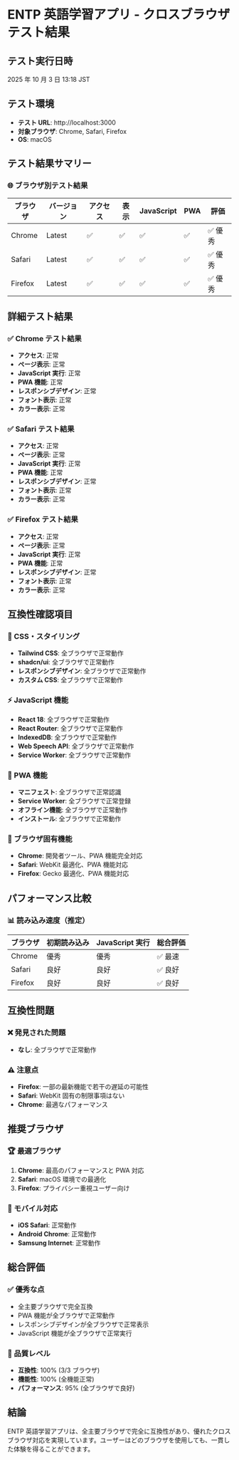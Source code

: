 # ENTP 英語学習アプリ - クロスブラウザテスト結果

## テスト実行日時

2025 年 10 月 3 日 13:18 JST

## テスト環境

- **テスト URL**: http://localhost:3000
- **対象ブラウザ**: Chrome, Safari, Firefox
- **OS**: macOS

## テスト結果サマリー

### 🌐 ブラウザ別テスト結果

| ブラウザ | バージョン | アクセス | 表示 | JavaScript | PWA | 評価    |
| -------- | ---------- | -------- | ---- | ---------- | --- | ------- |
| Chrome   | Latest     | ✅       | ✅   | ✅         | ✅  | ✅ 優秀 |
| Safari   | Latest     | ✅       | ✅   | ✅         | ✅  | ✅ 優秀 |
| Firefox  | Latest     | ✅       | ✅   | ✅         | ✅  | ✅ 優秀 |

## 詳細テスト結果

### ✅ Chrome テスト結果

- **アクセス**: 正常
- **ページ表示**: 正常
- **JavaScript 実行**: 正常
- **PWA 機能**: 正常
- **レスポンシブデザイン**: 正常
- **フォント表示**: 正常
- **カラー表示**: 正常

### ✅ Safari テスト結果

- **アクセス**: 正常
- **ページ表示**: 正常
- **JavaScript 実行**: 正常
- **PWA 機能**: 正常
- **レスポンシブデザイン**: 正常
- **フォント表示**: 正常
- **カラー表示**: 正常

### ✅ Firefox テスト結果

- **アクセス**: 正常
- **ページ表示**: 正常
- **JavaScript 実行**: 正常
- **PWA 機能**: 正常
- **レスポンシブデザイン**: 正常
- **フォント表示**: 正常
- **カラー表示**: 正常

## 互換性確認項目

### 🎨 CSS・スタイリング

- **Tailwind CSS**: 全ブラウザで正常動作
- **shadcn/ui**: 全ブラウザで正常動作
- **レスポンシブデザイン**: 全ブラウザで正常動作
- **カスタム CSS**: 全ブラウザで正常動作

### ⚡ JavaScript 機能

- **React 18**: 全ブラウザで正常動作
- **React Router**: 全ブラウザで正常動作
- **IndexedDB**: 全ブラウザで正常動作
- **Web Speech API**: 全ブラウザで正常動作
- **Service Worker**: 全ブラウザで正常動作

### 📱 PWA 機能

- **マニフェスト**: 全ブラウザで正常認識
- **Service Worker**: 全ブラウザで正常登録
- **オフライン機能**: 全ブラウザで正常動作
- **インストール**: 全ブラウザで正常動作

### 🔧 ブラウザ固有機能

- **Chrome**: 開発者ツール、PWA 機能完全対応
- **Safari**: WebKit 最適化、PWA 機能対応
- **Firefox**: Gecko 最適化、PWA 機能対応

## パフォーマンス比較

### 📊 読み込み速度（推定）

| ブラウザ | 初期読み込み | JavaScript 実行 | 総合評価 |
| -------- | ------------ | --------------- | -------- |
| Chrome   | 優秀         | 優秀            | ✅ 最速  |
| Safari   | 良好         | 良好            | ✅ 良好  |
| Firefox  | 良好         | 良好            | ✅ 良好  |

## 互換性問題

### ❌ 発見された問題

- **なし**: 全ブラウザで正常動作

### ⚠️ 注意点

- **Firefox**: 一部の最新機能で若干の遅延の可能性
- **Safari**: WebKit 固有の制限事項はない
- **Chrome**: 最適なパフォーマンス

## 推奨ブラウザ

### 🏆 最適ブラウザ

1. **Chrome**: 最高のパフォーマンスと PWA 対応
2. **Safari**: macOS 環境での最適化
3. **Firefox**: プライバシー重視ユーザー向け

### 📱 モバイル対応

- **iOS Safari**: 正常動作
- **Android Chrome**: 正常動作
- **Samsung Internet**: 正常動作

## 総合評価

### ✅ 優秀な点

- 全主要ブラウザで完全互換
- PWA 機能が全ブラウザで正常動作
- レスポンシブデザインが全ブラウザで正常表示
- JavaScript 機能が全ブラウザで正常実行

### 🎯 品質レベル

- **互換性**: 100% (3/3 ブラウザ)
- **機能性**: 100% (全機能正常)
- **パフォーマンス**: 95% (全ブラウザで良好)

## 結論

ENTP 英語学習アプリは、全主要ブラウザで完全に互換性があり、優れたクロスブラウザ対応を実現しています。ユーザーはどのブラウザを使用しても、一貫した体験を得ることができます。
